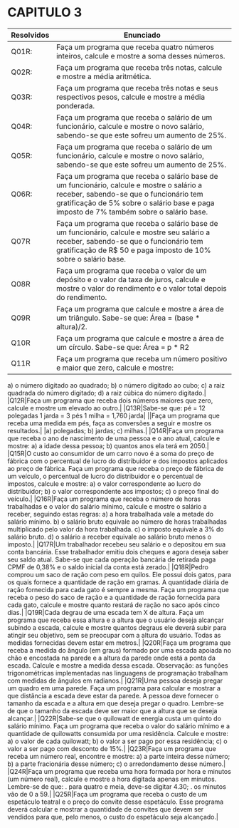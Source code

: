 # CAPITULO 3
| Resolvidos | Enunciado |
|------------|-----------|
| Q01R: |Faça um programa que receba quatro números inteiros, calcule e mostre a soma desses números.|
| Q02R: |Faça um programa que receba três notas, calcule e mostre a média aritmética.|
| Q03R: |Faça um programa que receba três notas e seus respectivos pesos, calcule e mostre a média ponderada.|
| Q04R: |Faça um programa que receba o salário de um funcionário, calcule e mostre o novo salário, sabendo-se que este sofreu um aumento de 25%.|
|Q05R: |Faça um programa que receba o salário de um funcionário, calcule e mostre o novo salário, sabendo-se que este sofreu um aumento de 25%.|
|Q06R: |Faça um programa que receba o salário base de um funcionário, calcule e mostre o salário a receber, sabendo-se que o funcionário tem gratificação de 5% sobre o salário base e paga imposto de 7% também sobre o salário base.|
|Q07R|Faça um programa que receba o salário base de um funcionário, calcule e mostre seu salário a receber, sabendo-se que o funcionário tem gratificação de R$ 50 e paga imposto de 10% sobre o salário base.|
|Q08R|Faça um programa que receba o valor de um depósito e o valor da taxa de juros, calcule e mostre o valor do rendimento e o valor total depois do rendimento.|
|Q09R|Faça um programa que calcule e mostre a área de um triângulo. Sabe-se que: Área = (base * altura)/2.|
|Q10R|Faça um programa que calcule e mostre a área de um círculo. Sabe-se que: Área = p * R2|
|Q11R|Faça um programa que receba um número positivo e maior que zero, calcule e mostre:
a) o número digitado ao quadrado;
b) o número digitado ao cubo;
c) a raiz quadrada do número digitado;
d) a raiz cúbica do número digitado.|
|Q12R|Faça um programa que receba dois números maiores que zero, calcule e mostre um elevado ao outro.|
|Q13R|Sabe-se que:
pé = 12 polegadas
1 jarda = 3 pés
1 milha = 1,760 jarda|
||Faça um programa que receba uma medida em pés, faça as conversões a seguir e mostre os resultados.|
|a) polegadas;
b) jardas;
c) milhas.|
|Q14R|Faça um programa que receba o ano de nascimento de uma pessoa e o ano atual, calcule e mostre:
a) a idade dessa pessoa;
b) quantos anos ela terá em 2050.|
|Q15R|O custo ao consumidor de um carro novo é a soma do preço de fábrica com o percentual de lucro do distribuidor e dos impostos aplicados ao preço de fábrica. Faça um programa que receba o preço de fábrica de um veículo, o percentual de lucro do distribuidor e o percentual de impostos, calcule e mostre:
a) o valor correspondente ao lucro do distribuidor;
b) o valor correspondente aos impostos;
c) o preço final do veículo.|
|Q16R|Faça um programa que receba o número de horas trabalhadas e o valor do salário mínimo, calcule e mostre o salário a receber, seguindo estas regras:
a) a hora trabalhada vale a metade do salário mínimo.
b) o salário bruto equivale ao número de horas trabalhadas multiplicado pelo valor da hora trabalhada.
c) o imposto equivale a 3% do salário bruto.
d) o salário a receber equivale ao salário bruto menos o imposto.|
|Q17R|Um trabalhador recebeu seu salário e o depositou em sua conta bancária. Esse trabalhador emitiu dois cheques e agora deseja saber seu saldo atual. Sabe-se que cada operação bancária de retirada paga CPMF de 0,38% e o saldo inicial da conta está zerado.|
|Q18R|Pedro comprou um saco de ração com peso em quilos. Ele possui dois gatos, para os quais fornece a quantidade de ração em gramas. A quantidade diária de ração fornecida para cada gato é sempre a mesma. Faça um programa que receba o peso do saco de ração e a quantidade de ração fornecida para cada gato, calcule e mostre quanto restará de ração no saco após cinco dias.|
|Q19R|Cada degrau de uma escada tem X de altura. Faça um programa que receba essa altura e a altura que o usuário deseja alcançar subindo a escada, calcule e mostre quantos degraus ele deverá subir para atingir seu objetivo, sem se preocupar com a altura do usuário. Todas as medidas fornecidas devem estar em metros.|
|Q20R|Faça um programa que receba a medida do ângulo (em graus) formado por uma escada apoiada no chão e encostada na parede e a altura da parede onde está a ponta da escada. Calcule e mostre a medida dessa escada. Observação: as funções trigonométricas implementadas nas linguagens de programação trabalham com medidas de ângulos em radianos.|
|Q21R|Uma pessoa deseja pregar um quadro em uma parede. Faça um programa para calcular e mostrar a que distância a escada deve estar da parede. A pessoa deve fornecer o tamanho da escada e a altura em que deseja pregar o quadro. Lembre-se de que o tamanho da escada deve ser maior que a altura que se deseja alcançar.|
|Q22R|Sabe-se que o quilowatt de energia custa um quinto do salário mínimo. Faça um programa que receba o valor do salário mínimo e a quantidade de quilowatts consumida por uma residência. Calcule e mostre:
a) o valor de cada quilowatt;
b) o valor a ser pago por essa residência;
c) o valor a ser pago com desconto de 15%.|
|Q23R|Faça um programa que receba um número real, encontre e mostre:
a) a parte inteira desse número;
b) a parte fracionária desse número;
c) o arredondamento desse número.|
|Q24R|Faça um programa que receba uma hora formada por hora e minutos (um número real), calcule e mostre a hora digitada apenas em minutos. Lembre-se de que:
. para quatro e meia, deve-se digitar 4.30;
. os minutos vão de 0 a 59.|
|Q25R|Faça um programa que receba o custo de um espetáculo teatral e o preço do convite desse espetáculo. Esse programa deverá calcular e mostrar a quantidade de convites que devem ser vendidos para que, pelo menos, o custo do espetáculo seja alcançado.|
